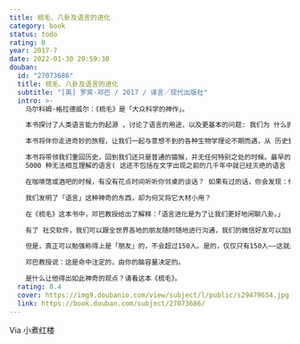 ```yaml
---
title: 梳毛、八卦及语言的进化
category: book
status: todo
rating: 0
year: 2017-7
date: 2022-01-30 20:59:30
douban:
  id: "27073686"
  title: 梳毛、八卦及语言的进化
  subtitle: "[英] 罗宾·邓巴 / 2017 / 译言／现代出版社"
  intro: >-
    马尔科姆·格拉德威尔：《梳毛》是「大众科学的神作」。

    本书探讨了人类语言能力的起源 ，讨论了语言的用途，以及更基本的问题: 我们为 什么拥有语言，它从哪来，何时产生。

    本书将伴你走进奇妙的旅程，让我们一起与意想不到的各种生物学理论不期而遇，从 历史到生理，从猴子猩猩的公众行为到人类的亲密表现，一起漫步遨游其中。

    本书将带领我们重回历史，回到我们还只是普通的猿猴，并无任何特别之处的时候。最早的语言听起来是怎样的?是哪些人使用这些语言交谈?为什么语言从其早期阶段发展演变到今天大概
    5000 种无法相互理解的语言( 这还不包括在文字出现之前的几千年中就已经灭绝的语言 )?

    在咖啡馆或酒吧的时候，有没有花点时间听听你邻桌的谈话？ 如果有过的话，你会发现：他们三分之二的对话都是些生活琐事、爱恨情仇。

    我们发明了「语言」这种神奇的东西，却为何又将它大材小用？

    在《梳毛》这本书中，邓巴教授给出了解释：「语言进化是为了让我们更好地闲聊八卦。」

    有了 社交软件，我们可以跟全世界各地的朋友随时随地进行沟通，我们的微信好友可以加到几千人之多。

    但是，真正可以勉强称得上是「朋友」的，不会超过150人。是的，仅仅只有150人——这就是著名的「150定律」。

    邓巴教授说：这是命中注定的，由你的脑容量决定的。

    是什么让他得出如此神奇的观点？请看这本《梳毛》。
  rating: 8.4
  cover: https://img9.doubanio.com/view/subject/l/public/s29479654.jpg
  link: https://book.douban.com/subject/27073686/
---
```


Via 小煮红楼
